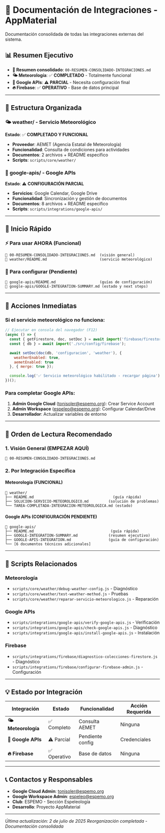 # 🔗 Documentación de Integraciones - AppMaterial

Documentación consolidada de todas las integraciones externas del sistema.

## 📊 **Resumen Ejecutivo**

- **📄 Resumen consolidado**: `00-RESUMEN-CONSOLIDADO-INTEGRACIONES.md` 
- **🌤️ Meteorología**: ✅ **COMPLETADO** - Totalmente funcional
- **🔗 Google APIs**: ⚠️ **PARCIAL** - Necesita configuración final
- **🔥 Firebase**: ✅ **OPERATIVO** - Base de datos principal

---

## 📁 **Estructura Organizada**

### 🌤️ **weather/** - Servicio Meteorológico
**Estado**: ✅ **COMPLETADO Y FUNCIONAL**

- **Proveedor**: AEMET (Agencia Estatal de Meteorología)
- **Funcionalidad**: Consulta de condiciones para actividades
- **Documentos**: 2 archivos + README específico
- **Scripts**: `scripts/core/weather/`

### 🔗 **google-apis/** - Google APIs
**Estado**: ⚠️ **CONFIGURACIÓN PARCIAL**

- **Servicios**: Google Calendar, Google Drive
- **Funcionalidad**: Sincronización y gestión de documentos  
- **Documentos**: 8 archivos + README específico
- **Scripts**: `scripts/integrations/google-apis/`

---

## 🚀 **Inicio Rápido**

### ⚡ **Para usar AHORA** (Funcional)
```
📖 00-RESUMEN-CONSOLIDADO-INTEGRACIONES.md  (visión general)
📖 weather/README.md                        (servicio meteorológico)
```

### 🔧 **Para configurar** (Pendiente)
```
📖 google-apis/README.md                    (guías de configuración)
📖 google-apis/GOOGLE-INTEGRATION-SUMMARY.md (estado y next steps)
```

---

## 🎯 **Acciones Inmediatas**

### Si el servicio meteorológico no funciona:
```javascript
// Ejecutar en consola del navegador (F12)
(async () => {
  const { getFirestore, doc, setDoc } = await import('firebase/firestore');
  const { db } = await import('./src/config/firebase');
  
  await setDoc(doc(db, 'configuracion', 'weather'), {
    weatherEnabled: true,
    aemetEnabled: true
  }, { merge: true });
  
  console.log('✅ Servicio meteorológico habilitado - recargar página');
})();
```

### Para completar Google APIs:
1. **Admin Google Cloud** (tonisoler@espemo.org): Crear Service Account
2. **Admin Workspace** (espeleo@espemo.org): Configurar Calendar/Drive
3. **Desarrollador**: Actualizar variables de entorno

---

## 📖 **Orden de Lectura Recomendado**

### 1. **Visión General** (EMPEZAR AQUÍ)
```
📄 00-RESUMEN-CONSOLIDADO-INTEGRACIONES.md
```

### 2. **Por Integración Específica**

#### Meteorología (FUNCIONAL)
```
📂 weather/
├── README.md                                    (guía rápida)
├── SOLUCION-SERVICIO-METEOROLOGICO.md         (solución de problemas)
└── TAREA-COMPLETADA-INTEGRACION-METEOROLOGICA.md (estado)
```

#### Google APIs (CONFIGURACIÓN PENDIENTE)
```
📂 google-apis/
├── README.md                                   (guía rápida)
├── GOOGLE-INTEGRATION-SUMMARY.md              (resumen ejecutivo)
├── GOOGLE-APIS-INTEGRATION.md                 (guía de configuración)
└── [6 documentos técnicos adicionales]
```

---

## 🔧 **Scripts Relacionados**

### Meteorología
- `scripts/core/weather/debug-weather-config.js` - Diagnóstico
- `scripts/core/weather/test-weather-method.js` - Pruebas
- `scripts/core/weather/reparar-servicio-meteorologico.js` - Reparación

### Google APIs  
- `scripts/integrations/google-apis/verify-google-apis.js` - Verificación
- `scripts/integrations/google-apis/check-google-apis.js` - Diagnóstico
- `scripts/integrations/google-apis/install-google-apis.js` - Instalación

### Firebase
- `scripts/integrations/firebase/diagnostico-colecciones-firestore.js` - Diagnóstico
- `scripts/integrations/firebase/configurar-firebase-admin.js` - Configuración

---

## 💡 **Estado por Integración**

| Integración | Estado | Funcionalidad | Acción Requerida |
|-------------|--------|---------------|------------------|
| **🌤️ Meteorología** | ✅ Completo | Consulta AEMET | Ninguna |
| **🔗 Google APIs** | ⚠️ Parcial | Pendiente config | Credenciales |
| **🔥 Firebase** | ✅ Operativo | Base de datos | Ninguna |

---

## 📞 **Contactos y Responsables**

- **Google Cloud Admin**: tonisoler@espemo.org
- **Google Workspace Admin**: espeleo@espemo.org  
- **Club**: ESPEMO - Sección Espeleología
- **Desarrollo**: Proyecto AppMaterial

---

*Última actualización: 2 de julio de 2025*
*Reorganización completada - Documentación consolidada*
